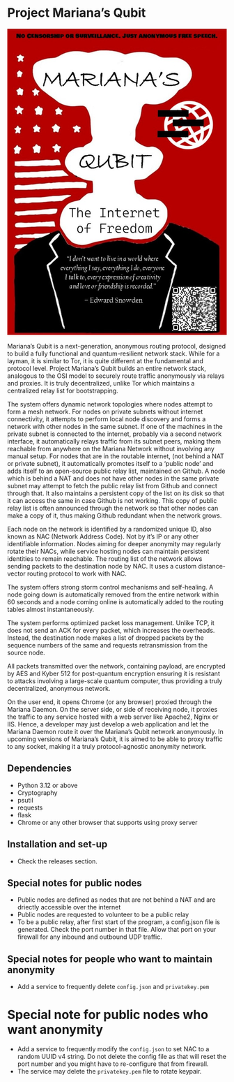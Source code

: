 # Project Mariana’s Qubit

![poster](poster.jpg)

Mariana’s Qubit is a next-generation, anonymous routing protocol, designed to build a fully functional and quantum-resilient network stack. While for a layman, it is similar to Tor, it is quite different at the fundamental and protocol level. Project Mariana’s Qubit builds an entire network stack, analogous to the OSI model to securely route traffic anonymously via relays and proxies. It is truly decentralized, unlike Tor which maintains a centralized relay list for bootstrapping. 

The system offers dynamic network topologies where nodes attempt to form a mesh network. For nodes on private subnets without internet connectivity, it attempts to perform local node discovery and forms a network with other nodes in the same subnet. If one of the machines in the private subnet is connected to the internet, probably via a second network interface, it automatically relays traffic from its subnet peers, making them reachable from anywhere on the Mariana Network without involving any manual setup.
For nodes that are in the routable internet, (not behind a NAT or private subnet), it automatically promotes itself to a ‘public node’ and adds itself to an open-source public relay list, maintained on Github. A node which is behind a NAT and does not have other nodes in the same private subnet may attempt to fetch the public relay list from Github and connect through that. It also maintains a persistent copy of the list on its disk so that it can access the same in case Github is not working. This copy of public relay list is often announced through the network so that other nodes can make a copy of it, thus making Github redundant when the network grows.

Each node on the network is identified by a randomized unique ID, also known as NAC (Network Address Code). Not by it’s IP or any other identifiable information. Nodes aiming for deeper anonymity may regularly rotate their NACs, while service hosting nodes can maintain persistent identities to remain reachable. The routing list of the network allows sending packets to the destination node by NAC. It uses a custom distance-vector routing protocol to work with NAC.

The system offers strong storm control mechanisms and self-healing. A node going down is automatically removed from the entire network within 60 seconds and a node coming online is automatically added to the routing tables almost instantaneously. 

The system performs optimized packet loss management. Unlike TCP, it does not send an ACK for every packet, which increases the overheads. Instead, the destination node makes a list of dropped packets by the sequence numbers of the same and requests retransmission from the source node. 

All packets transmitted over the network, containing payload, are encrypted by AES and Kyber 512 for post-quantum encryption ensuring it is resistant to attacks involving a large-scale quantum computer, thus providing a truly decentralized, anonymous network.

On the user end, it opens Chrome (or any browser) proxied through the Mariana Daemon. On the server side, or side of receiving node, it proxies the traffic to any service hosted with a web server like Apache2, Nginx or IIS. Hence, a developer may just develop a web application and let the Mariana Daemon route it over the Mariana’s Qubit network anonymously. In upcoming versions of Mariana’s Qubit, it is aimed to be able to proxy traffic to any socket, making it a truly protocol-agnostic anonymity network.

## Dependencies
* Python 3.12 or above
* Cryptography
* psutil
* requests
* flask
* Chrome or any other browser that supports using proxy server

## Installation and set-up
* Check the releases section.

## Special notes for public nodes
* Public nodes are defined as nodes that are not behind a NAT and are driectly accessible over the internet
* Public nodes are requested to volunteer to be a public relay
* To be a public relay, after first start of the program, a config.json file is generated. Check the port number in that file. Allow that port on your firewall for any inbound and outbound UDP traffic.

## Special notes for people who want to maintain anonymity
* Add a service to frequently delete `config.json` and `privatekey.pem`

# Special note for public nodes who want anonymity
* Add a service to frequently modify the `config.json` to set NAC to a random UUID v4 string. Do not delete the config file as that will reset the port number and you might have to re-configure that from firewall.
* The service may delete the `privatekey.pem` file to rotate keypair.
